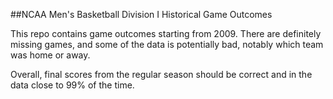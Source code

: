 ##NCAA Men's Basketball Division I Historical Game Outcomes

This repo contains game outcomes starting from 2009. There are definitely missing games, and some of the data is potentially bad, notably which team was home or away. 

Overall, final scores from the regular season should be correct and in the data close to 99% of the time.
